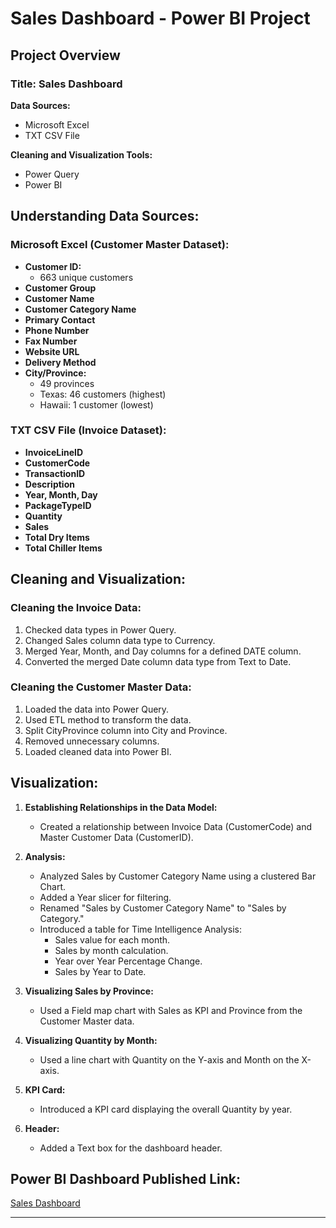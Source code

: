 # Sales Dashboard - Power BI Project

## Project Overview

### Title: Sales Dashboard

**Data Sources:**
- Microsoft Excel
- TXT CSV File

**Cleaning and Visualization Tools:**
- Power Query
- Power BI

## Understanding Data Sources:

### Microsoft Excel (Customer Master Dataset):

- **Customer ID:**
  - 663 unique customers
- **Customer Group**
- **Customer Name**
- **Customer Category Name**
- **Primary Contact**
- **Phone Number**
- **Fax Number**
- **Website URL**
- **Delivery Method**
- **City/Province:**
  - 49 provinces
  - Texas: 46 customers (highest)
  - Hawaii: 1 customer (lowest)

### TXT CSV File (Invoice Dataset):

- **InvoiceLineID**
- **CustomerCode**
- **TransactionID**
- **Description**
- **Year, Month, Day**
- **PackageTypeID**
- **Quantity**
- **Sales**
- **Total Dry Items**
- **Total Chiller Items**

## Cleaning and Visualization:

### Cleaning the Invoice Data:

1. Checked data types in Power Query.
2. Changed Sales column data type to Currency.
3. Merged Year, Month, and Day columns for a defined DATE column.
4. Converted the merged Date column data type from Text to Date.

### Cleaning the Customer Master Data:

1. Loaded the data into Power Query.
2. Used ETL method to transform the data.
3. Split CityProvince column into City and Province.
4. Removed unnecessary columns.
5. Loaded cleaned data into Power BI.

## Visualization:

1. **Establishing Relationships in the Data Model:**
   - Created a relationship between Invoice Data (CustomerCode) and Master Customer Data (CustomerID).

2. **Analysis:**
   - Analyzed Sales by Customer Category Name using a clustered Bar Chart.
   - Added a Year slicer for filtering.
   - Renamed "Sales by Customer Category Name" to "Sales by Category."
   - Introduced a table for Time Intelligence Analysis:
     - Sales value for each month.
     - Sales by month calculation.
     - Year over Year Percentage Change.
     - Sales by Year to Date.

3. **Visualizing Sales by Province:**
   - Used a Field map chart with Sales as KPI and Province from the Customer Master data.

4. **Visualizing Quantity by Month:**
   - Used a line chart with Quantity on the Y-axis and Month on the X-axis.

5. **KPI Card:**
   - Introduced a KPI card displaying the overall Quantity by year.

6. **Header:**
   - Added a Text box for the dashboard header.

## Power BI Dashboard Published Link:

[Sales Dashboard](https://app.powerbi.com/view?r=eyJrIjoiZjFmZTgwMDEtZTFlNC00NGE3LWIyNGYtZmU5ODk4Y2NiZDA5IiwidCI6ImRmODY3OWNkLWE4MGUtNDVkOC05OWFjLWM4M2VkN2ZmOTVhMCJ9)

---
